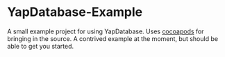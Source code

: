 YapDatabase-Example
===================

A small example project for using YapDatabase. Uses [cocoapods](http://cocoapods.org) for bringing in the source. A contrived example at the moment, but should be able to get you started.
